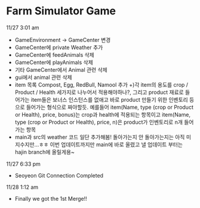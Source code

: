 # Farm Simulator Game

11/27 3:01 am
- GameEnvironment -> GameCenter 변경
- GameCenter에 private Weather 추가
- GameCenter에 feedAnimals 삭제
- GameCenter에 playAnimals 삭제
- 기타 GameCenter에서 Animal 관련 삭제
- gui에서 animal 관련 삭제
- item 목록 Compost, Egg, RedBull, Namool 추가
 +)각 item의 용도를 crop / Product / Health 세가지로 나누어서 적용해야하나?, 그리고 product 재료로 들어가는 item들은 보너스 인스턴스를 없애고 바로 product 만들기 위한 인벤토리 등으로 들어가는 형식으로 짜야할듯. 예를들어 item(Name, type (crop or Product or Health), price, bonus)는 crop과 health에 적용되는 항목이고 item(Name, type (crop or Product or Health), price, n)은 product가 인벤토리로 n개 들어가는 항목
- main과 src의 weather 코드 일단 추가해봄! 돌아가는지 안 돌아가는지는 아직 미지수지만...ㅎㅎ 이번 업데이트까지만 main에 바로 올렸고 낼 업데이트 부터는 hajin branch에 올릴게용~

11/27 6:33 pm
- Seoyeon Git Connection Completed

11/28 1:12 am
- Finally we got the 1st Merge!!
